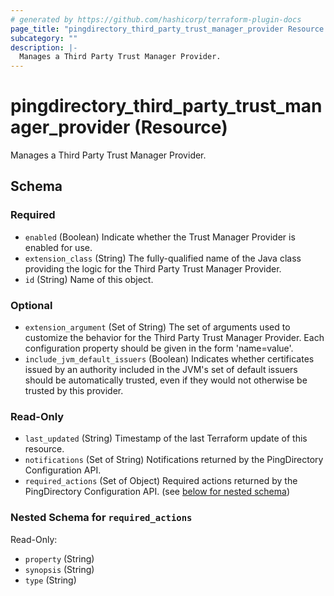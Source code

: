 ```yaml
---
# generated by https://github.com/hashicorp/terraform-plugin-docs
page_title: "pingdirectory_third_party_trust_manager_provider Resource - terraform-provider-pingdirectory"
subcategory: ""
description: |-
  Manages a Third Party Trust Manager Provider.
---
```


# pingdirectory_third_party_trust_manager_provider (Resource)

Manages a Third Party Trust Manager Provider.



<!-- schema generated by tfplugindocs -->
## Schema

### Required

- `enabled` (Boolean) Indicate whether the Trust Manager Provider is enabled for use.
- `extension_class` (String) The fully-qualified name of the Java class providing the logic for the Third Party Trust Manager Provider.
- `id` (String) Name of this object.

### Optional

- `extension_argument` (Set of String) The set of arguments used to customize the behavior for the Third Party Trust Manager Provider. Each configuration property should be given in the form 'name=value'.
- `include_jvm_default_issuers` (Boolean) Indicates whether certificates issued by an authority included in the JVM's set of default issuers should be automatically trusted, even if they would not otherwise be trusted by this provider.

### Read-Only

- `last_updated` (String) Timestamp of the last Terraform update of this resource.
- `notifications` (Set of String) Notifications returned by the PingDirectory Configuration API.
- `required_actions` (Set of Object) Required actions returned by the PingDirectory Configuration API. (see [below for nested schema](#nestedatt--required_actions))

<a id="nestedatt--required_actions"></a>
### Nested Schema for `required_actions`

Read-Only:

- `property` (String)
- `synopsis` (String)
- `type` (String)


